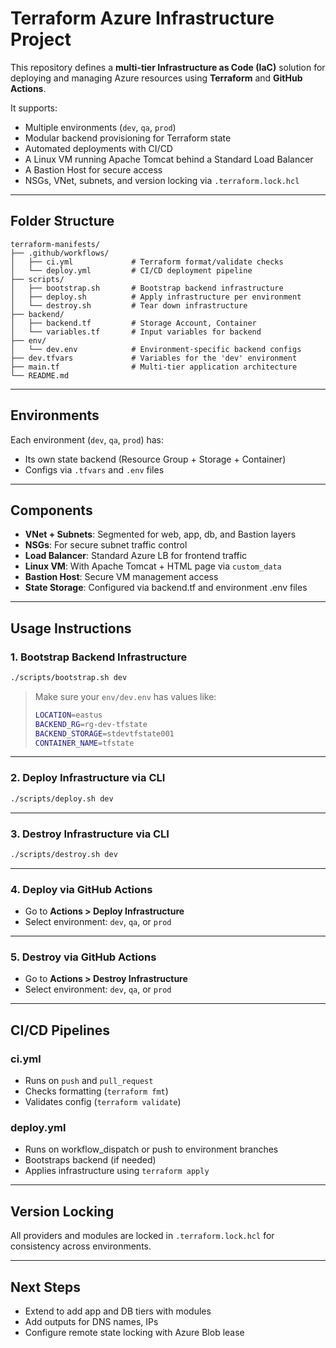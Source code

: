 # Terraform Azure Infrastructure Project

This repository defines a **multi-tier Infrastructure as Code (IaC)** solution for deploying and managing Azure resources using **Terraform** and **GitHub Actions**.

It supports:
- Multiple environments (`dev`, `qa`, `prod`)
- Modular backend provisioning for Terraform state
- Automated deployments with CI/CD
- A Linux VM running Apache Tomcat behind a Standard Load Balancer
- A Bastion Host for secure access
- NSGs, VNet, subnets, and version locking via `.terraform.lock.hcl`

---

## Folder Structure

```
terraform-manifests/
├── .github/workflows/
│   ├── ci.yml             # Terraform format/validate checks
│   └── deploy.yml         # CI/CD deployment pipeline
├── scripts/
│   ├── bootstrap.sh       # Bootstrap backend infrastructure
│   ├── deploy.sh          # Apply infrastructure per environment
│   └── destroy.sh         # Tear down infrastructure
├── backend/
│   ├── backend.tf         # Storage Account, Container
│   └── variables.tf       # Input variables for backend
├── env/
│   └── dev.env            # Environment-specific backend configs
├── dev.tfvars             # Variables for the 'dev' environment
├── main.tf                # Multi-tier application architecture
└── README.md
```

---

## Environments

Each environment (`dev`, `qa`, `prod`) has:
- Its own state backend (Resource Group + Storage + Container)
- Configs via `.tfvars` and `.env` files

---

## Components

- **VNet + Subnets**: Segmented for web, app, db, and Bastion layers
- **NSGs**: For secure subnet traffic control
- **Load Balancer**: Standard Azure LB for frontend traffic
- **Linux VM**: With Apache Tomcat + HTML page via `custom_data`
- **Bastion Host**: Secure VM management access
- **State Storage**: Configured via backend.tf and environment .env files

---

## Usage Instructions

### 1. Bootstrap Backend Infrastructure

```bash
./scripts/bootstrap.sh dev
```

> Make sure your `env/dev.env` has values like:
> ```bash
> LOCATION=eastus
> BACKEND_RG=rg-dev-tfstate
> BACKEND_STORAGE=stdevtfstate001
> CONTAINER_NAME=tfstate
> ```

---

### 2. Deploy Infrastructure via CLI

```bash
./scripts/deploy.sh dev
```

---

### 3. Destroy Infrastructure via CLI

```bash
./scripts/destroy.sh dev
```

---

### 4. Deploy via GitHub Actions

- Go to **Actions > Deploy Infrastructure**
- Select environment: `dev`, `qa`, or `prod`

---

### 5. Destroy via GitHub Actions

- Go to **Actions > Destroy Infrastructure**
- Select environment: `dev`, `qa`, or `prod`

---

## CI/CD Pipelines

### ci.yml
- Runs on `push` and `pull_request`
- Checks formatting (`terraform fmt`)
- Validates config (`terraform validate`)

### deploy.yml
- Runs on workflow_dispatch or push to environment branches
- Bootstraps backend (if needed)
- Applies infrastructure using `terraform apply`

---

## Version Locking

All providers and modules are locked in `.terraform.lock.hcl` for consistency across environments.

---

## Next Steps

- Extend to add app and DB tiers with modules
- Add outputs for DNS names, IPs
- Configure remote state locking with Azure Blob lease

